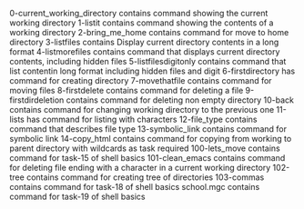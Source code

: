 0-current_working_directory contains command showing the current working directory
1-listit contains command showing the contents of a working directory
2-bring_me_home contains command for move to home directory
3-listfiles contains Display current directory contents in a long format
4-listmorefiles contains command that displays current directory contents, including hidden files
5-listfilesdigitonly contains command that list contentin long format including hidden files and digit
6-firstdirectory has command for creating directory
7-movethatfile contains command for moving files
8-firstdelete contains command for deleting a file
9-firstdirdeletion contains command for deleting non empty directory
10-back contains command for changing working directory to the previous one
11-lists has command for listing with characters
12-file_type contains command that describes file type
13-symbolic_link contains command for symbolic link
14-copy_html contains command for copying from working to parent directory with wildcards as task required
100-lets_move contains command for task-15 of shell basics
101-clean_emacs contains command for deleting file ending with a character in a current working directory
102-tree contains command for creating tree of directories
103-commas contains command for task-18 of shell basics
school.mgc contains command for task-19 of shell basics

